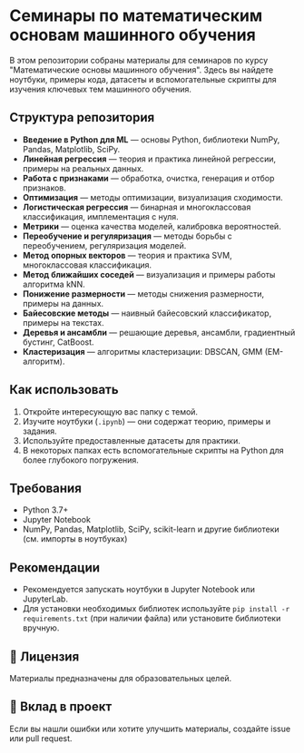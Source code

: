 # Семинары по математическим основам машинного обучения

В этом репозитории собраны материалы для семинаров по курсу "Математические основы машинного обучения". Здесь вы найдете ноутбуки, примеры кода, датасеты и вспомогательные скрипты для изучения ключевых тем машинного обучения.

## Структура репозитория

- **Введение в Python для ML** — основы Python, библиотеки NumPy, Pandas, Matplotlib, SciPy.
- **Линейная регрессия** — теория и практика линейной регрессии, примеры на реальных данных.
- **Работа с признаками** — обработка, очистка, генерация и отбор признаков.
- **Оптимизация** — методы оптимизации, визуализация сходимости.
- **Логистическая регрессия** — бинарная и многоклассовая классификация, имплементация с нуля.
- **Метрики** — оценка качества моделей, калибровка вероятностей.
- **Переобучение и регуляризация** — методы борьбы с переобучением, регуляризация моделей.
- **Метод опорных векторов** — теория и практика SVM, многоклассовая классификация.
- **Метод ближайших соседей** — визуализация и примеры работы алгоритма kNN.
- **Понижение размерности** — методы снижения размерности, примеры на данных.
- **Байесовские методы** — наивный байесовский классификатор, примеры на текстах.
- **Деревья и ансамбли** — решающие деревья, ансамбли, градиентный бустинг, CatBoost.
- **Кластеризация** — алгоритмы кластеризации: DBSCAN, GMM (EM-алгоритм).

## Как использовать

1. Откройте интересующую вас папку с темой.
2. Изучите ноутбуки (`.ipynb`) — они содержат теорию, примеры и задания.
3. Используйте предоставленные датасеты для практики.
4. В некоторых папках есть вспомогательные скрипты на Python для более глубокого погружения.

## Требования

- Python 3.7+
- Jupyter Notebook
- NumPy, Pandas, Matplotlib, SciPy, scikit-learn и другие библиотеки (см. импорты в ноутбуках)

## Рекомендации

- Рекомендуется запускать ноутбуки в Jupyter Notebook или JupyterLab.
- Для установки необходимых библиотек используйте `pip install -r requirements.txt` (при наличии файла) или установите библиотеки вручную.

## 📝 Лицензия

Материалы предназначены для образовательных целей.

## 🤝 Вклад в проект

Если вы нашли ошибки или хотите улучшить материалы, создайте issue или pull request.